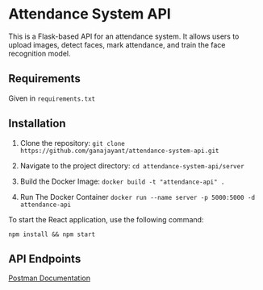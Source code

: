 # Attendance System API

This is a Flask-based API for an attendance system. It allows users to upload images, detect faces, mark attendance, and train the face recognition model.

## Requirements
Given in ```requirements.txt```

## Installation
1. Clone the repository:
```git clone https://github.com/ganajayant/attendance-system-api.git```

2. Navigate to the project directory:
```cd attendance-system-api/server```

3. Build the Docker Image:
```docker build -t "attendance-api" .```

4. Run The Docker Container
```docker run --name server -p 5000:5000 -d attendance-api```


To start the React application, use the following command:

```npm install && npm start```


## API Endpoints

[Postman Documentation](https://documenter.getpostman.com/view/26671764/2s9YJdX3Cb)
